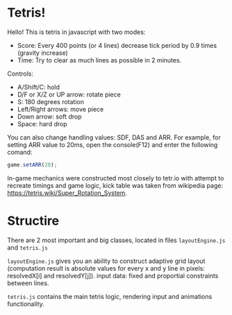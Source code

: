 # Tetris!

Hello!
This is tetris in javascript with two modes:
- Score: Every 400 points (or 4 lines) decrease tick period by 0.9 times (gravity increase)
- Time: Try to clear as much lines as possible in 2 minutes.

Controls:
- A/Shift/C: hold
- D/F or X/Z or UP arrow: rotate piece
- S: 180 degrees rotation
- Left/Right arrows: move piece
- Down arrow: soft drop
- Space: hard drop

You can also change handling values: SDF, DAS and ARR.
For example, for setting ARR value to 20ms, open the console(F12) and enter the following comand:

```js
game.setARR(20);
```

In-game mechanics were constructed most closely to tetr.io with attempt to recreate timings and game logic, kick table was taken from wikipedia page: https://tetris.wiki/Super_Rotation_System.
# Structire 
There are 2 most important and big classes, located in files `layoutEngine.js` and  `tetris.js`

`layoutEngine.js` gives you an ability to construct adaptive grid layout (computation result is absolute values for every x and y line in pixels: resolvedX[i] and resolvedY[j]).
input data: fixed and proportial constraints between lines.

`tetris.js` contains the main tetris logic, rendering input and animations functionality.
